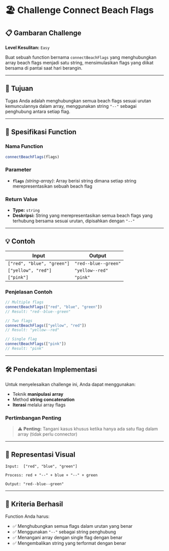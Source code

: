# 🏖️ Challenge Connect Beach Flags

## 📋 Gambaran Challenge

**Level Kesulitan:** `Easy`

Buat sebuah function bernama `connectBeachFlags` yang menghubungkan array beach flags menjadi satu string, mensimulasikan flags yang diikat bersama di pantai saat hari berangin.

---

## 🎯 Tujuan

Tugas Anda adalah menghubungkan semua beach flags sesuai urutan kemunculannya dalam array, menggunakan string `"--"` sebagai penghubung antara setiap flag.

---

## 🔧 Spesifikasi Function

### Nama Function
```javascript
connectBeachFlags(flags)
```

### Parameter
- **`flags`** *(string-array)*: Array berisi string dimana setiap string merepresentasikan sebuah beach flag

### Return Value
- **Type:** `string`
- **Deskripsi:** String yang merepresentasikan semua beach flags yang terhubung bersama sesuai urutan, dipisahkan dengan `"--"`

---

## 💡 Contoh

| Input | Output |
|-------|--------|
| `["red", "blue", "green"]` | `"red--blue--green"` |
| `["yellow", "red"]` | `"yellow--red"` |
| `["pink"]` | `"pink"` |

### Penjelasan Contoh

```javascript
// Multiple flags
connectBeachFlags(["red", "blue", "green"])
// Result: "red--blue--green"

// Two flags
connectBeachFlags(["yellow", "red"])
// Result: "yellow--red"

// Single flag
connectBeachFlags(["pink"])
// Result: "pink"
```

---

## 🛠️ Pendekatan Implementasi

Untuk menyelesaikan challenge ini, Anda dapat menggunakan:

- Teknik **manipulasi array**
- Method **string concatenation**
- **Iterasi** melalui array flags

### Pertimbangan Penting

> ⚠️ **Penting:** Tangani kasus khusus ketika hanya ada satu flag dalam array (tidak perlu connector)

---

## 🎨 Representasi Visual

```
Input:  ["red", "blue", "green"]
        
Process: red + "--" + blue + "--" + green

Output: "red--blue--green"
```

---

## 🏁 Kriteria Berhasil

Function Anda harus:
- ✅ Menghubungkan semua flags dalam urutan yang benar
- ✅ Menggunakan `"--"` sebagai string penghubung
- ✅ Menangani array dengan single flag dengan benar
- ✅ Mengembalikan string yang terformat dengan benar
